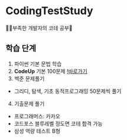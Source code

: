 # CodingTestStudy
👩‍💻부족한 개발자의 코테 공부💪

## 학습 단계
1. 파이썬 기본 문법 학습
2. **CodeUp** 기본 100문제
  [!바로가기](https://codeup.kr/problemsetsol.php?psid=33)
3. 백준 문제풀기
  - 그리디, 탐색, 기초 동적프로그래밍 50문제씩 풀기
4. 기출문제 풀기
  - 프로그래머스: 카카오
  - 코드포스 블루레벨 정도면 코테 합격 가능
  - 삼성 역량 테스트 B형
